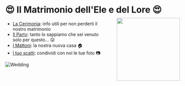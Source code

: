 # :heart_eyes: Il Matrimonio dell'Ele e del Lore :heart_eyes:

<img style="float:right; position:relative; left:50px; top:-10px;" width="200" height="200" src="../images/eleloreround.png">

* [La Cerimonia](./cerimonia.md): info utili per non perderti il nostro matrimonio 
* [Il Party](./party.md): tanto lo sappiamo che sei venuto solo per questo... :stuck_out_tongue_winking_eye:
* [I Mattoni](./mattoni.md): la nostra nuova casa :house:
* [I tuo scatti](./foto.md): condividi con noi le tue foto :camera: 


![Wedding](https://media.giphy.com/media/lcqAxMonsAaYlrkvUq/giphy.gif)